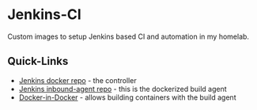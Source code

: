 # Jenkins-CI

Custom images to setup Jenkins based CI and automation in my homelab.

## Quick-Links

- [Jenkins docker repo](https://github.com/jenkinsci/docker) - the controller
- [Jenkins inbound-agent repo](https://github.com/jenkinsci/docker-agent/tree/master) - this is the dockerized build agent
- [Docker-in-Docker](https://github.com/docker-library/docker) - allows building containers with the build agent
